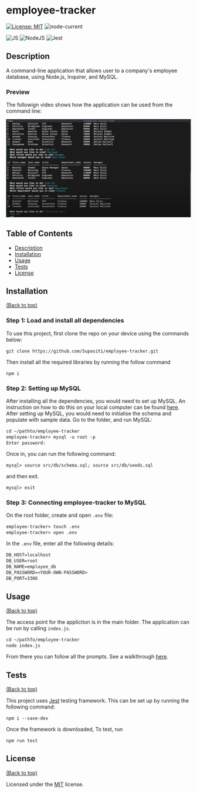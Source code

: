 # employee-tracker

[![License: MIT](https://img.shields.io/badge/License-MIT-yellow.svg)](https://opensource.org/licenses/MIT)
![node-current](https://img.shields.io/node/v/inquirer)

![JS](https://img.shields.io/badge/JavaScript-F7DF1E?style=for-the-badge&logo=javascript&logoColor=black)
![NodeJS](https://img.shields.io/badge/Node.js-43853D?style=for-the-badge&logo=node.js&logoColor=white)
![Jest](https://img.shields.io/badge/Jest-944058?style=for-the-badge&logo=jest&logoColor=white)


## <h2 id="description"> Description </h2>

A command-line application that allows user to a company's employee database, using Node.js, Inquirer, and MySQL.

### <h3 id="preview"> Preview </h3>

The followign video shows how the application can be used from the command line:

[![walkthough](./demo/screenshot.png)]()

## <h2 id="table-of-contents"> Table of Contents </h2>

- [Description](#description)
- [Installation](#installation)
- [Usage](#usage)
- [Tests](#tests)
- [License](#license)


## <h2 id="installation"> Installation </h2>
[(Back to top)](#table-of-content)

### Step 1: Load and install all dependencies

To use this project, first clone the repo on your device using the commands below:

    git clone https://github.com/Supasiti/employee-tracker.git

Then install all the required libraries by running the follow command

    npm i 

### Step 2: Setting up MySQL

After installing all the dependencies, you would need to set up MySQL. An instruction on how to do this on your local computer can be found [here](https://www.mysql.com). After setting up MySQL, you would need to initialise the schema and populate with sample data. Go to the folder, and run MySQL:
  
    cd ~/pathto/employee-tracker
    employee-tracker> mysql -u root -p
    Enter password: 

Once in, you can run the following command:

    mysql> source src/db/schema.sql; source src/db/seeds.sql

and then exit.

    mysql> exit

### Step 3: Connecting employee-tracker to MySQL 

On the root folder, create and open `.env` file:

    employee-tracker> touch .env
    employee-tracker> open .env

In the `.env` file, enter all the following details:

    DB_HOST=localhost
    DB_USER=root
    DB_NAME=employee_db
    DB_PASSWORD=<YOUR-OWN-PASSWORD>
    DB_PORT=3306


## <h2 id="usage"> Usage </h2>
[(Back to top)](#table-of-content)

The access point for the appliction is in the main folder. The application can be run by calling `index.js`.

    cd ~/pathTo/employee-tracker
    node index.js

From there you can follow all the prompts. See a walkthrough [here](#preview).

## <h2 id="tests"> Tests </h2>
[(Back to top)](#table-of-content)

This project uses [Jest](https://jestjs.io) testing framework. This can be set up by running the following command:

    npm i --save-dev

Once the framework is downloaded, To test, run

    npm run test


## <h2 id="license"> License </h2>
[(Back to top)](#table-of-content)

Licensed under the [MIT](https://opensource.org/licenses/MIT) license.
